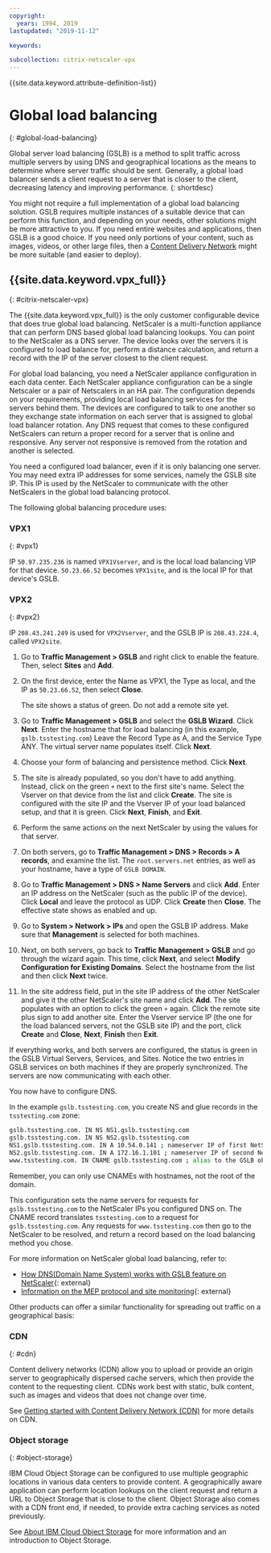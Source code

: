 ```yaml
---
copyright:
  years: 1994, 2019
lastupdated: "2019-11-12"

keywords:

subcollection: citrix-netscaler-vpx
---
```


{{site.data.keyword.attribute-definition-list}}

# Global load balancing
{: #global-load-balancing}

Global server load balancing (GSLB) is a method to split traffic across multiple servers by using DNS and geographical locations as the means to determine where server traffic should be sent. Generally, a global load balancer sends a client request to a server that is closer to the client, decreasing latency and improving performance.
{: shortdesc}

You might not require a full implementation of a global load balancing solution. GSLB requires multiple instances of a suitable device that can perform this function, and depending on your needs, other solutions might be more attractive to you. If you need entire websites and applications, then GSLB is a good choice. If you need only portions of your content, such as images, videos, or other large files, then a [Content Delivery Network](/docs/CDN?topic=CDN-about-content-delivery-networks-cdn-#about-content-delivery-networks-cdn-) might be more suitable (and easier to deploy).

## {{site.data.keyword.vpx_full}}
{: #citrix-netscaler-vpx}

The {{site.data.keyword.vpx_full}} is the only customer configurable device that does true global load balancing. NetScaler is a multi-function appliance that can perform DNS based global load balancing lookups. You can point to the NetScaler as a DNS server. The device looks over the servers it is configured to load balance for, perform a distance calculation, and return a record with the IP of the server closest to the client request.

For global load balancing, you need a NetScaler appliance configuration in each data center. Each NetScaler appliance configuration can be a single Netscaler or a pair of Netscalers in an HA pair. The configuration depends on your requirements, providing local load balancing services for the servers behind them. The devices are configured to talk to one another so they exchange state information on each server that is assigned to global load balancer rotation. Any DNS request that comes to these configured NetScalers can return a proper record for a server that is online and responsive. Any server not responsive is removed from the rotation and another is selected.

You need a configured load balancer, even if it is only balancing one server. You may need extra IP addresses for some services, namely the GSLB site IP. This IP is used by the NetScaler to communicate with the other NetScalers in the global load balancing protocol.

The following global balancing procedure uses:

### VPX1
{: #vpx1}

IP `50.97.235.236` is named `VPX1Vserver`, and is the local load balancing VIP for that device. `50.23.66.52` becomes `VPX1site`, and is the local IP for that device's GSLB.

### VPX2
{: #vpx2}

IP `208.43.241.249` is used for `VPX2Vserver`, and the GSLB IP is `208.43.224.4`, called `VPX2site`.

1. Go to **Traffic Management > GSLB** and right click to enable the feature. Then, select **Sites** and **Add**.

2. On the first device, enter the Name as VPX1, the Type as local, and the IP as `50.23.66.52`, then select **Close**.

   The site shows a status of green. Do not add a remote site yet.

3. Go to **Traffic Management > GSLB** and select the **GSLB Wizard**. Click **Next**. Enter the hostname that for load balancing (in this example, `gslb.tsstesting.com`) Leave the Record Type as A, and the Service Type ANY. The virtual server name populates itself. Click **Next**.

4. Choose your form of balancing and persistence method. Click **Next**.

5. The site is already populated, so you don't have to add anything. Instead, click on the green `+` next to the first site's name. Select the Vserver on that device from the list and click **Create**. The site is configured with the site IP and the Vserver IP of your load balanced setup, and that it is green. Click **Next**, **Finish**, and **Exit**.

6. Perform the same actions on the next NetScaler by using the values for that server.

7. On both servers, go to **Traffic Management > DNS > Records > A records**, and examine the list. The `root.servers.net` entries, as well as your hostname, have a type of `GSLB DOMAIN`.

8. Go to **Traffic Management > DNS > Name Servers** and click **Add**. Enter an IP address on the NetScaler (such as the public IP of the device). Click **Local** and leave the protocol as UDP. Click **Create** then **Close**. The effective state shows as enabled and up.

9. Go to **System > Network > IPs** and open the GSLB IP address. Make sure that **Management** is selected for both machines.

10. Next, on both servers, go back to **Traffic Management > GSLB** and go through the wizard again. This time, click **Next**, and select **Modify Configuration for Existing Domains**. Select the hostname from the list and then click **Next** twice.

11. In the site address field, put in the site IP address of the other NetScaler and give it the other NetScaler's site name and click **Add**. The site populates with an option to click the green `+` again. Click the remote site plus sign to add another site. Enter the Vserver service IP (the one for the load balanced servers, not the GSLB site IP) and the port, click **Create** and **Close**, **Next**, **Finish** then **Exit**.

If everything works, and both servers are configured, the status is green in the GSLB Virtual Servers, Services, and Sites. Notice the two entries in GSLB services on both machines if they are properly synchronized. The servers are now communicating with each other.

You now have to configure DNS.

In the example `gslb.tsstesting.com`, you create NS and glue records in the `tsstesting.com` zone:
   
   ```sh
   gslb.tsstesting.com. IN NS NS1.gslb.tsstesting.com
   gslb.tsstesting.com. IN NS NS2.gslb.tsstesting.com
   NS1.gslb.tsstesting.com. IN A 10.54.0.141 ; nameserver IP of first NetScaler
   NS2.gslb.tsstesting.com. IN A 172.16.1.101 ; nameserver IP of second NetScaler
   www.tsstesting.com. IN CNAME gslb.tsstesting.com ; alias to the GSLB object on the NetScaler appliance
   ```

Remember, you can only use CNAMEs with hostnames, not the root of the domain.

This configuration sets the name servers for requests for `gslb.tsstesting.com` to the NetScaler IPs you configured DNS on. The CNAME record translates `tsstesting.com` to a request for `gslb.tsstesting.com`. Any requests for `www.tsstesting.com` then go to the NetScaler to be resolved, and return a record based on the load balancing method you chose.

For more information on NetScaler global load balancing, refer to:

* [How DNS(Domain Name System) works with GSLB feature on NetScaler](https://support.citrix.com/article/CTX122619/how-dnsdomain-name-system-works-with-gslb-feature-on-netscaler){: external}
* [Information on the MEP protocol and site monitoring](https://support.citrix.com/article/CTX111081/understanding-metric-exchange-protocol-and-monitors-for-global-server-load-balancing){: external}

Other products can offer a similar functionality for spreading out traffic on a geographical basis:

### CDN
{: #cdn}

Content delivery networks (CDN) allow you to upload or provide an origin server to geographically dispersed cache servers, which then provide the content to the requesting client. CDNs work best with static, bulk content, such as images and videos that does not change over time.

See [Getting started with Content Delivery Network (CDN)](/docs/CDN?topic=CDN-getting-started) for more details on CDN.

### Object storage
{: #object-storage}

IBM Cloud Object Storage can be configured to use multiple geographic locations in various data centers to provide content. A geographically aware application can perform location lookups on the client request and return a URL to Object Storage that is close to the client. Object Storage also comes with a CDN front end, if needed, to provide extra caching services as noted previously.

See [About IBM Cloud Object Storage](/docs/cloud-object-storage?topic=cloud-object-storage-about-cloud-object-storage#about-cloud-object-storage) for more information and an introduction to Object Storage.
